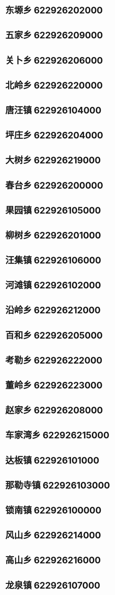 # 东塬乡 622926202000
# 五家乡 622926209000
# 关卜乡 622926206000
# 北岭乡 622926220000
# 唐汪镇 622926104000
# 坪庄乡 622926204000
# 大树乡 622926219000
# 春台乡 622926200000
# 果园镇 622926105000
# 柳树乡 622926201000
# 汪集镇 622926106000
# 河滩镇 622926102000
# 沿岭乡 622926212000
# 百和乡 622926205000
# 考勒乡 622926222000
# 董岭乡 622926223000
# 赵家乡 622926208000
# 车家湾乡 622926215000
# 达板镇 622926101000
# 那勒寺镇 622926103000
# 锁南镇 622926100000
# 风山乡 622926214000
# 高山乡 622926216000
# 龙泉镇 622926107000
